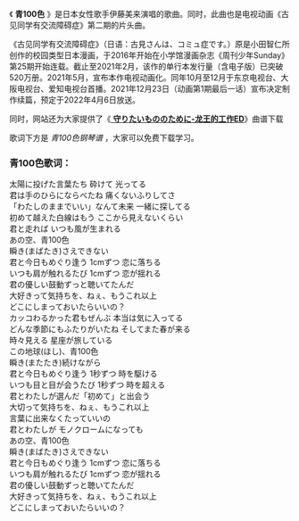 

《 **青100色** 》是日本女性歌手伊藤美来演唱的歌曲。同时，此曲也是电视动画《古见同学有交流障碍症》第二期的片头曲。

《古见同学有交流障碍症》（日语：古見さんは、コミュ症です。）原是小田智仁所创作的校园类型日本漫画，于2016年开始在小学馆漫画杂志《周刊少年Sunday》第25期开始连载。截止至2021年2月，该作的单行本发行量（含电子版）已突破520万册。2021年5月，宣布本作电视动画化。同年10月至12月于东京电视台、大阪电视台、爱知电视台首播。2021年12月23日（动画第1期最后一话）宣布决定制作续篇，预定于2022年4月6日放送。

同时，网站还为大家提供了《[ **守りたいもののために-龙王的工作ED**](Music-8855-守りたいもののために-龙王的工作ED.html
"守りたいもののために-龙王的工作ED")》曲谱下载

歌词下方是 _青100色钢琴谱_ ，大家可以免费下载学习。

### 青100色歌词：

太陽に投げた言葉たち 砕けて 光ってる  
君は手のひらにならべたね 痛くないふりしてさ  
「わたしのままでいい」なんて未来 一緒に探してる  
初めて越えた白線はもう ここから見えないくらい  
君と走れば いつも風が生まれる  
あの空、青100色  
瞬き(まばたき)さえできない  
君と今日もめぐり逢う 1cmずつ 恋に落ちる  
いつも肩が触れるたび 1cmずつ 恋が揺れる  
君の優しい鼓動ずっと聴いてたんだ  
大好きって気持ちを、ねぇ、もうこれ以上  
どこにしまっておいたらいいの？  
カッコわるかった君もぜんぶ 本当は気に入ってる  
どんな季節にもふたりがいたね そしてまた春が来る  
時々見える 星座が旅している  
この地球(ほし)、青100色  
瞬き(またたき)続けながら  
君と今日もめぐり逢う 1秒ずつ 時を駆ける  
いつも目と目が会うたび 1秒ずつ 時を超える  
君とわたしが選んだ「初めて」と出会う  
大切って気持ちを、ねぇ、もうこれ以上  
言葉に出来なくたっていいの  
君とわたしが モノクロームになっても  
あの空、青100色  
瞬き(まばたき)さえできない  
君と今日もめぐり逢う 1cmずつ 恋に落ちる  
いつも肩が触れるたび 1cmずつ 恋が揺れる  
君の優しい鼓動ずっと聴いてたんだ  
大好きって気持ちを、ねぇ、もうこれ以上  
どこにしまっておいたらいいの？

